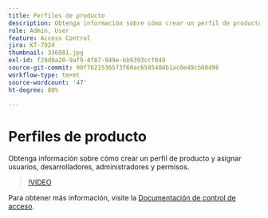 ```yaml
---
title: Perfiles de producto
description: Obtenga información sobre cómo crear un perfil de producto y asignar usuarios, desarrolladores, administradores y permisos.
role: Admin, User
feature: Access Control
jira: KT-7924
thumbnail: 336081.jpg
exl-id: f29d8a20-9af9-4f87-949e-bb9393ccf049
source-git-commit: 90f7621536573f60ac6585404b1ac0e49cb08496
workflow-type: tm+mt
source-wordcount: '47'
ht-degree: 80%

---
```


# Perfiles de producto

Obtenga información sobre cómo crear un perfil de producto y asignar usuarios, desarrolladores, administradores y permisos.

>[!VIDEO](https://video.tv.adobe.com/v/336081?quality=12&learn=on)

Para obtener más información, visite la [Documentación de control de acceso](https://experienceleague.adobe.com/docs/experience-platform/access-control/home.html?lang=es).